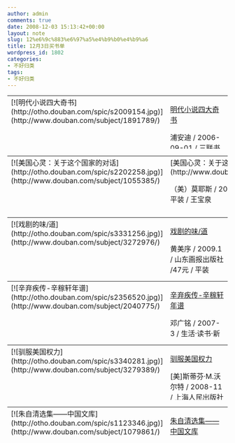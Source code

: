 ```yaml
---
author: admin
comments: true
date: 2008-12-03 15:13:42+00:00
layout: note
slug: 12%e6%9c%883%e6%97%a5%e4%b9%b0%e4%b9%a6
title: 12月3日买书单
wordpress_id: 1802
categories:
- 不好归类
tags:
- 不好归类
---
```


<table width="687" style="height: 122px;" border="0" >
<tbody >
<tr >

<td width="100" valign="top" >[![明代小说四大奇书](http://otho.douban.com/spic/s2009154.jpg)](http://www.douban.com/subject/1891789/)
</td>

<td valign="top" >


[明代小说四大奇书](http://www.douban.com/subject/1891789/)




浦安迪 / 2006-09-01 / 三联书店 / 28.8 / 平装 / 沈亨寿


[](http://www.douban.com/collection/1038079/update?add=1891789)[
](http://www.douban.com/doulist/194674/?delete=1891789&ck=oPto)
</td>
</tr>
</tbody></table>
<table width="687" style="height: 125px;" border="0" >
<tbody >
<tr >

<td width="100" valign="top" >[![美国心灵：关于这个国家的对话](http://otho.douban.com/spic/s2202258.jpg)](http://www.douban.com/subject/1055385/)
</td>

<td valign="top" >[美国心灵：关于这个国家的对话](http://www.douban.com/subject/1055385/)

（美）莫耶斯 / 2004-06 / 三联书店 / 45.0 / 平装 / 王宝泉
</td>
</tr>
</tbody></table>
<table width="687" style="height: 130px;" border="0" >
<tbody >
<tr >

<td width="100" valign="top" >[![戏剧的味/道](http://otho.douban.com/spic/s3331256.jpg)](http://www.douban.com/subject/3272976/)
</td>

<td valign="top" >


[戏剧的味/道](http://www.douban.com/subject/3272976/)




黄美序 / 2009.1 / 山东画报出版社 /47元 / 平装


[](http://www.douban.com/wish/1038079/update?add=3272976)[
](http://www.douban.com/doulist/194674/?delete=3272976&ck=oPto)
</td>
</tr>
</tbody></table>
<table width="687" style="height: 130px;" border="0" >
<tbody >
<tr >

<td width="100" valign="top" >[![辛弃疾传-辛稼轩年谱](http://otho.douban.com/spic/s2356520.jpg)](http://www.douban.com/subject/2040775/)
</td>

<td valign="top" >


[辛弃疾传-辛稼轩年谱](http://www.douban.com/subject/2040775/)




邓广铭 / 2007-3 / 生活·读书·新知三联书店 / 20.0 / 平装


[](http://www.douban.com/wish/1038079/update?add=2040775)[
](http://www.douban.com/doulist/194674/?delete=2040775&ck=oPto)
</td>
</tr>
</tbody></table>
<table width="687" style="height: 126px;" border="0" >
<tbody >
<tr >

<td width="100" valign="top" >[![驯服美国权力](http://otho.douban.com/spic/s3340281.jpg)](http://www.douban.com/subject/3279389/)
</td>

<td valign="top" >


[驯服美国权力](http://www.douban.com/subject/3279389/)


[美]斯蒂芬·M.沃尔特 / 2008-11 / 上海人民出版社 / 
对美国首要地位的全球回应 / 28.00 / 平装 / 郭胜 / 王颖[](http://www.douban.com/wish/1038079/update?add=3279389)[
](http://www.douban.com/doulist/194674/?delete=3279389&ck=oPto)
</td>
</tr>
</tbody></table>
<table width="687" style="height: 82px;" border="0" >
<tbody >
<tr >

<td width="100" valign="top" >[![朱自清选集――中国文库](http://otho.douban.com/spic/s1123346.jpg)](http://www.douban.com/subject/1079861/)
</td>

<td valign="top" >


[朱自清选集――中国文库](http://www.douban.com/subject/1079861/)




朱自清 / 2004-3-1 / 人民文学出版社 / 13.0 / 平装


[](http://www.douban.com/wish/1038079/update?add=1079861)[
](http://www.douban.com/doulist/194674/?delete=1079861&ck=oPto)
</td>
</tr>
</tbody></table>
